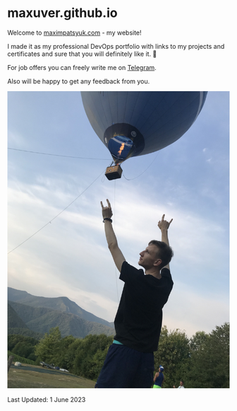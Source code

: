 # maxuver.github.io
Welcome to [maximpatsyuk.com](https://maximpatsyuk.com) - my website!

I made it as my professional DevOps portfolio with links to my projects and certificates and sure that you will definitely like it. 🙂

For job offers you can freely write me on [Telegram](https://t.me/maxuver).

Also will be happy to get any feedback from you.

![](IMG_5696.JPG)

Last Updated: 1 June 2023